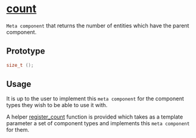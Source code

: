 # [count](count.hpp)

`Meta component` that returns the number of entities which have the parent component.

## Prototype

```cpp
size_t ();
```

## Usage

It is up to the user to implement this `meta component` for the component types they wish to be able to use it with.

A helper [register_count](../helpers/meta/impl/register_count.md) function is provided which takes as a template parameter a set of component types and implements this `meta component` for them.